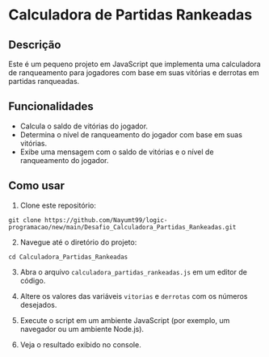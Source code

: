 # Calculadora de Partidas Rankeadas

## Descrição
Este é um pequeno projeto em JavaScript que implementa uma calculadora de ranqueamento para jogadores com base em suas vitórias e derrotas em partidas ranqueadas.

## Funcionalidades

- Calcula o saldo de vitórias do jogador.
- Determina o nível de ranqueamento do jogador com base em suas vitórias.
- Exibe uma mensagem com o saldo de vitórias e o nível de ranqueamento do jogador.

## Como usar

1. Clone este repositório:
````
git clone https://github.com/Nayumt99/logic-programacao/new/main/Desafio_Calculadora_Partidas_Rankeadas.git
````

2. Navegue até o diretório do projeto:
````
cd Calculadora_Partidas_Rankeadas
````

3. Abra o arquivo `calculadora_partidas_rankeadas.js` em um editor de código.

4. Altere os valores das variáveis `vitorias` e `derrotas` com os números desejados.

5. Execute o script em um ambiente JavaScript (por exemplo, um navegador ou um ambiente Node.js).

6. Veja o resultado exibido no console.


